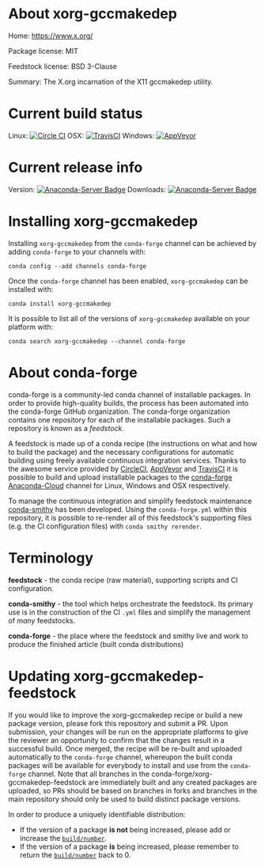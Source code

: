 About xorg-gccmakedep
=====================

Home: https://www.x.org/

Package license: MIT

Feedstock license: BSD 3-Clause

Summary: The X.org incarnation of the X11 gccmakedep utility.



Current build status
====================

Linux: [![Circle CI](https://circleci.com/gh/conda-forge/xorg-gccmakedep-feedstock.svg?style=shield)](https://circleci.com/gh/conda-forge/xorg-gccmakedep-feedstock)
OSX: [![TravisCI](https://travis-ci.org/conda-forge/xorg-gccmakedep-feedstock.svg?branch=master)](https://travis-ci.org/conda-forge/xorg-gccmakedep-feedstock)
Windows: [![AppVeyor](https://ci.appveyor.com/api/projects/status/github/conda-forge/xorg-gccmakedep-feedstock?svg=True)](https://ci.appveyor.com/project/conda-forge/xorg-gccmakedep-feedstock/branch/master)

Current release info
====================
Version: [![Anaconda-Server Badge](https://anaconda.org/conda-forge/xorg-gccmakedep/badges/version.svg)](https://anaconda.org/conda-forge/xorg-gccmakedep)
Downloads: [![Anaconda-Server Badge](https://anaconda.org/conda-forge/xorg-gccmakedep/badges/downloads.svg)](https://anaconda.org/conda-forge/xorg-gccmakedep)

Installing xorg-gccmakedep
==========================

Installing `xorg-gccmakedep` from the `conda-forge` channel can be achieved by adding `conda-forge` to your channels with:

```
conda config --add channels conda-forge
```

Once the `conda-forge` channel has been enabled, `xorg-gccmakedep` can be installed with:

```
conda install xorg-gccmakedep
```

It is possible to list all of the versions of `xorg-gccmakedep` available on your platform with:

```
conda search xorg-gccmakedep --channel conda-forge
```


About conda-forge
=================

conda-forge is a community-led conda channel of installable packages.
In order to provide high-quality builds, the process has been automated into the
conda-forge GitHub organization. The conda-forge organization contains one repository
for each of the installable packages. Such a repository is known as a *feedstock*.

A feedstock is made up of a conda recipe (the instructions on what and how to build
the package) and the necessary configurations for automatic building using freely
available continuous integration services. Thanks to the awesome service provided by
[CircleCI](https://circleci.com/), [AppVeyor](http://www.appveyor.com/)
and [TravisCI](https://travis-ci.org/) it is possible to build and upload installable
packages to the [conda-forge](https://anaconda.org/conda-forge)
[Anaconda-Cloud](http://docs.anaconda.org/) channel for Linux, Windows and OSX respectively.

To manage the continuous integration and simplify feedstock maintenance
[conda-smithy](http://github.com/conda-forge/conda-smithy) has been developed.
Using the ``conda-forge.yml`` within this repository, it is possible to re-render all of
this feedstock's supporting files (e.g. the CI configuration files) with ``conda smithy rerender``.


Terminology
===========

**feedstock** - the conda recipe (raw material), supporting scripts and CI configuration.

**conda-smithy** - the tool which helps orchestrate the feedstock.
                   Its primary use is in the construction of the CI ``.yml`` files
                   and simplify the management of *many* feedstocks.

**conda-forge** - the place where the feedstock and smithy live and work to
                  produce the finished article (built conda distributions)


Updating xorg-gccmakedep-feedstock
==================================

If you would like to improve the xorg-gccmakedep recipe or build a new
package version, please fork this repository and submit a PR. Upon submission,
your changes will be run on the appropriate platforms to give the reviewer an
opportunity to confirm that the changes result in a successful build. Once
merged, the recipe will be re-built and uploaded automatically to the
`conda-forge` channel, whereupon the built conda packages will be available for
everybody to install and use from the `conda-forge` channel.
Note that all branches in the conda-forge/xorg-gccmakedep-feedstock are
immediately built and any created packages are uploaded, so PRs should be based
on branches in forks and branches in the main repository should only be used to
build distinct package versions.

In order to produce a uniquely identifiable distribution:
 * If the version of a package **is not** being increased, please add or increase
   the [``build/number``](http://conda.pydata.org/docs/building/meta-yaml.html#build-number-and-string).
 * If the version of a package **is** being increased, please remember to return
   the [``build/number``](http://conda.pydata.org/docs/building/meta-yaml.html#build-number-and-string)
   back to 0.
